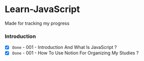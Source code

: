 # Learn-JavaScript
Made for tracking my progress

### Introduction

- [x] `Done` - 001 - Introduction And What Is JavaScript ?
- [x] `Done` - 001 - How To Use Notion For Organizing My Studies ?
